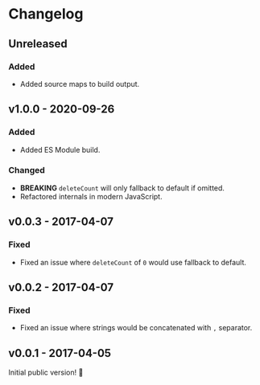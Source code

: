 # Changelog

## Unreleased

### Added

- Added source maps to build output.

## v1.0.0 - 2020-09-26

### Added

- Added ES Module build.

### Changed

- **BREAKING** `deleteCount` will only fallback to default if omitted.
- Refactored internals in modern JavaScript.

## v0.0.3 - 2017-04-07

### Fixed

- Fixed an issue where `deleteCount` of `0` would use fallback to default.

## v0.0.2 - 2017-04-07

### Fixed

- Fixed an issue where strings would be concatenated with `,` separator.

## v0.0.1 - 2017-04-05

Initial public version! :tada:
